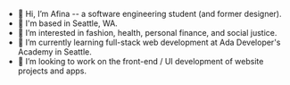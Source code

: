 - 👋 Hi, I’m Afina -- a software engineering student (and former designer).
- 🌳 I'm based in Seattle, WA.
- 👀 I’m interested in fashion, health, personal finance, and social justice.
- 🌱 I’m currently learning full-stack web development at Ada Developer's Academy in Seattle.
- 💞️ I’m looking to work on the front-end / UI development of website projects and apps.
